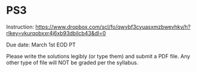 # PS3

Instruction: https://www.dropbox.com/scl/fo/qwybf3cyuasxmzbwevhkv/h?rlkey=vkurqobxxr4j6xb93dbilcb43&dl=0

Due date: March 1st EOD PT

Please write the solutions legibly (or type them) and submit a PDF file. Any other type of file will NOT be graded per the syllabus.
